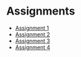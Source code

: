 # Assignments

* [Assignment 1](assignment1.md)
* [Assignment 2](assignment2.md)
* [Assignment 3](assignment3/)
* [Assignment 4](assignment4.md)

